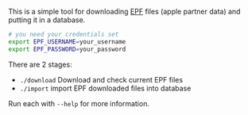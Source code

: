 This is a simple tool for downloading [EPF](https://performance-partners.apple.com/epf) files (apple partner data) and putting it in a database.

```bash
# you need your credentials set
export EPF_USERNAME=your_username
export EPF_PASSWORD=your_password
```

There are 2 stages:

- `./download` Download and check current EPF files
- `./import` import EPF downloaded files into database

Run each with `--help` for more information.
